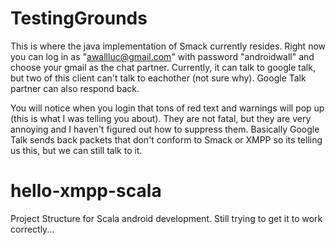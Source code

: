 # TestingGrounds

This is where the java implementation of Smack currently resides. Right now you can log in as "awallluc@gmail.com" with password "androidwall" and choose your gmail as the chat partner. Currently, it can talk to google talk, but two of this client can't talk to eachother (not sure why). Google Talk partner can also respond back. 

You will notice when you login that tons of red text and warnings will pop up (this is what I was telling you about). They are not fatal, but they are very annoying and I haven't figured out how to suppress them. Basically Google Talk sends back packets that don't conform to Smack or XMPP so its telling us this, but we can still talk to it. 

# hello-xmpp-scala 

Project Structure for Scala android development. Still trying to get it to work correctly...
